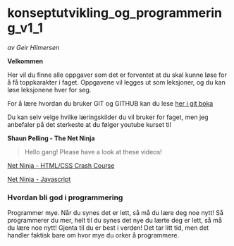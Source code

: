 # konseptutvikling_og_programmering_v1_1

_av Geir Hilmersen_

**Velkommen**

Her vil du finne alle oppgaver som det er forventet at du skal kunne løse for å få toppkarakter i faget.
Oppgavene vil legges ut som leksjoner, og du kan løse leksjonene hver for seg.

For å lære hvordan du bruker GIT og GITHUB kan du lese [her i git boka](https://git-scm.com/book/en/v2/Getting-Started-About-Version-Control)

Du kan selv velge hvilke læringskilder du vil bruker for faget,
men jeg anbefaler på det sterkeste at du følger youtube kurset
til

**Shaun Pelling - The Net Ninja**

> Hello gang!
> Please have a look at these videos!

[Net Ninja - HTML/CSS Crash Course](https://www.youtube.com/playlist?list=PL4cUxeGkcC9ivBf_eKCPIAYXWzLlPAm6G)

[Net Ninja - Javascript](https://www.youtube.com/playlist?list=PL4cUxeGkcC9haFPT7J25Q9GRB_ZkFrQAc)

### Hvordan bli god i programmering

Programmer mye. Når du synes det er lett, så må du lære
deg noe nytt! Så programmerer du mer, helt til du synes
det nye du lærte deg er lett, så må du lære noe nytt!
Gjenta til du er best i verden! Det tar litt tid, men
det handler faktisk bare om hvor mye du orker å
programmere.
